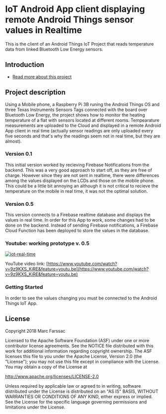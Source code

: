 # IoT Android App client displaying remote Android Things sensor values in Realtime

This is the client of an Android Things IoT Project that reads temperature data from linked Bluetooth Low Energy sensors.

## Introduction

- [Read more about this project](https://github.com/marcfarssac/IoT-Android-Things-Multiple-Sensor-Remote-Temperature-Monitor)

## Project description

Using a Mobile phone, a Raspberry Pi 3B runing the Android Things OS and three Texas Instruments Sensors Tags connected with the board over Bluetooth Low Energy, the project shows how to monitor the heating temperature of a flat with sensors located at different rooms. Tempearature measurements are uploaded to the Cloud and displayed in a remote Android App client in real time (actually sensor readings are only uploaded every five seconds and that's why the readings seem not in real time, but they are almost).

### Version 0.1

This initial version worked by recieving Firebase Notifications from the backend. This was a very good approach to start off, as they are free of charge. However since they are not sent in realtime, there were differences among the values displayed on the LCDs and those on the mobile phone. This could be a little bit annoying an although it is not critical to recieve the temperature on the mobile in real time, it was not the optimal solution.

### Version 0.5

This version connects to a Firebase realtime database and displays the values in real time. In order for this App to work, some changes had to be done on the backend. Instead of sending Firebase notifications, a Firebase Cloud Function has been deployed to store the values in the database.

### Youtube: working prototype v. 0.5

[![iot-real-time](https://user-images.githubusercontent.com/18221570/48318536-bbce9080-e602-11e8-951c-29af91aa3dd7.PNG)](https://www.youtube.com/watch?v=9z9KXS_KiRE&feature=youtu.be)

YouTube video link: [https://www.youtube.com/watch?v=9z9KXS_KiRE&feature=youtu.be](https://www.youtube.com/watch?v=9z9KXS_KiRE&feature=youtu.be)

### Getting Started

In order to see the values changing you must be connected to the Android Things IoT App.


License
-------

Copyright 2018 Marc Farssac

Licensed to the Apache Software Foundation (ASF) under one or more contributor
license agreements.  See the NOTICE file distributed with this work for
additional information regarding copyright ownership.  The ASF licenses this
file to you under the Apache License, Version 2.0 (the "License"); you may not
use this file except in compliance with the License.  You may obtain a copy of
the License at

  http://www.apache.org/licenses/LICENSE-2.0

Unless required by applicable law or agreed to in writing, software
distributed under the License is distributed on an "AS IS" BASIS, WITHOUT
WARRANTIES OR CONDITIONS OF ANY KIND, either express or implied.  See the
License for the specific language governing permissions and limitations under
the License.
